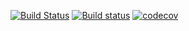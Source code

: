 [![Build Status](https://travis-ci.org/cdgreenidge/cskeleton.svg?branch=master)](https://travis-ci.org/cdgreenidge/cskeleton)
[![Build status](https://ci.appveyor.com/api/projects/status/0qcyji6fyxycdcc9?svg=true)](https://ci.appveyor.com/project/cdgreenidge/cskeleton)
[![codecov](https://codecov.io/gh/cdgreenidge/cskeleton/branch/master/graph/badge.svg)](https://codecov.io/gh/cdgreenidge/cskeleton)
